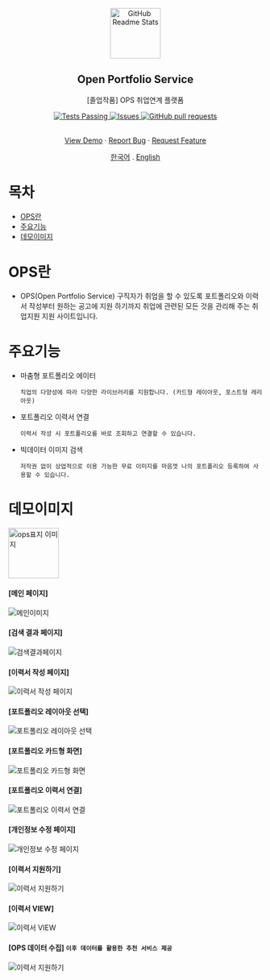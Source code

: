 <p align="center">
 <img width="100px" src="https://raw.githubusercontent.com/TaeKyeong97/ops/eebdd8036b295cfdb0997532f2593f545b850e74/%EB%A1%9C%EA%B3%A0.svg" align="center" alt="GitHub Readme Stats" />
 <h2 align="center">Open Portfolio Service</h2>
 <p align="center">[졸업작품] OPS 취업연계 플랫폼</p>
</p>

<p align="center">
  <a href="https://github.com/TaeKyeong97/ops/actions/new">
    <img alt="Tests Passing" src="https://github.com/anuraghazra/github-readme-stats/workflows/Test/badge.svg" />
  </a>
  <a href="https://github.com/TaeKyeong97/ops/issues">
    <img alt="Issues" src="https://img.shields.io/github/issues/TaeKyeong97/ops?color=0088ff" />
  </a>
  <a href="https://github.com/TaeKyeong97/ops/pulls">
    <img alt="GitHub pull requests" src="https://img.shields.io/github/issues-pr/TaeKyeong97/ops?color=0088ff" />
  </a>
  <br />
  <br />
</p>
 
<p align="center">
    <a href="#demo">View Demo</a>
    ·
    <a href="https://github.com/TaeKyeong97/ops/issues/new">Report Bug</a>
    ·
    <a href="https://github.com/TaeKyeong97/ops/issues/new">Request Feature</a>
</p>
 <p align="center">
    <a href="/readme.md">한국어</a>
    .
    <a href="/docs/readme_us.md">English</a>
 </p>


# 목차
- [OPS란](#OPS란)
- [주요기능](#주요기능)
- [데모이미지](#데모이미지)

# OPS란
- OPS(Open Portfolio Service) 구직자가 취업을 할 수 있도록 포트폴리오와 이력서 작성부터 원하는 공고에 지원 하기까지 취업에 관련된 모든 것을 관리해 주는 취업지원 지원 사이트입니다.

# 주요기능

* 마춤형 포트폴리오 에이터

  `직업의 다양성에 따라 다양한 라이브러리를 지원합니다. (카드형 레이아웃, 포스트형 레리아웃)`

* 포트폴리오 이력서 연결

  `이력서 작성 시 포트폴리오를 바로 조회하고 연결할 수 있습니다.`

* 빅데이터 이미지 검색

  `저작권 없이 상업적으로 이용 가능한 무료 이미지를 마음껏 나의 포트폴리오 등록하여 사용할 수 있습니다.`


# 데모이미지
<img width="100px" src="OPS표지이미지.jpg" align="center" alt="ops표지 이미지" />

#### [메인 페이지]
![메인이미지](https://raw.githubusercontent.com/TaeKyeong97/ops/master/status/img/ops-main.png)

#### [검색 결과 페이지]
![검색결과페이지](https://raw.githubusercontent.com/TaeKyeong97/ops/master/status/img/ops-search.png)

#### [이력서 작성 페이지]
![이력서 작성 페이지](https://raw.githubusercontent.com/TaeKyeong97/ops/master/status/img/ops-resume.png)

#### [포트폴리오 레이아웃 선택]
![포트폴리오 레이아웃 선택](https://raw.githubusercontent.com/TaeKyeong97/ops/master/status/img/ops-editor.png)

#### [포트폴리오 카드형 화면]
![포트폴리오 카드형 화면](https://raw.githubusercontent.com/TaeKyeong97/ops/master/status/img/ops-editor-card.png)

#### [포트폴리오 이력서 연결]
![포트폴리오 이력서 연결](https://raw.githubusercontent.com/TaeKyeong97/ops/master/status/img/ops-portfolio-add.png)

#### [개인정보 수정 페이지]
![개인정보 수정 페이지](https://raw.githubusercontent.com/TaeKyeong97/ops/master/status/img/ops-user.png)

#### [이력서 지원하기]
![이력서 지원하기](https://raw.githubusercontent.com/TaeKyeong97/ops/master/status/img/ops-resume-app.png)

#### [이력서 VIEW]
![이력서 VIEW](https://raw.githubusercontent.com/TaeKyeong97/ops/master/status/img/ops-resume-view.png)

#### [OPS 데이터 수집] `이후 데이터를 활용한 추천 서비스 제공`
![이력서 지원하기](https://raw.githubusercontent.com/TaeKyeong97/ops/master/status/img/ops-datacenter.png)

